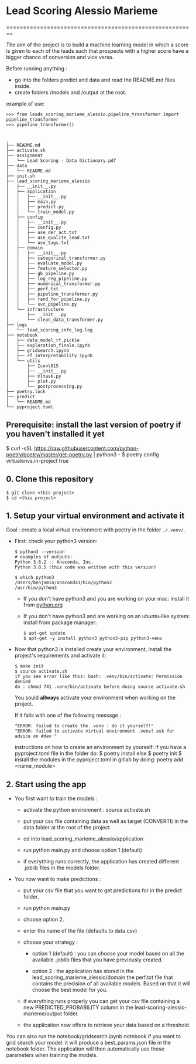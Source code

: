 # Lead Scoring Alessio Marieme 
========================================================

The aim of the project is to build a machine learning model in which a score is given to each of the leads such that prospects with a higher score have a bigger chance of conversion and vice versa.

Before running anything :

- go into the folders predict and data and read the README.md files inside.
- create folders /models and /output at the root.


example of use:

    >>> from leads_scoring_marieme_alessio.pipeline_transformer import pipeline_transformer
    >>> pipeline_transformer()


    .
    ├── README.md
    ├── activate.sh
    ├── assignment
    │   └── Lead Scoring - Data Dictionary.pdf
    ├── data
    │   └── README.md
    ├── init.sh
    ├── lead_scoring_marieme_alessio
    │   ├── __init__.py
    │   ├── application
    │   │   ├── __init__.py
    │   │   ├── main.py
    │   │   ├── predict.py
    │   │   └── train_model.py
    │   ├── config
    │   │   ├── __init__.py
    │   │   ├── config.py
    │   │   ├── use_der_act.txt
    │   │   ├── use_qualite_lead.txt
    │   │   └── use_tags.txt
    │   ├── domain
    │   │   ├── __init__.py
    │   │   ├── categorical_transformer.py
    │   │   ├── evaluate_model.py
    │   │   ├── feature_selector.py
    │   │   ├── gb_pipeline.py
    │   │   ├── log_reg_pipeline.py
    │   │   ├── numerical_transformer.py
    │   │   ├── perf.txt
    │   │   ├── pipeline_transformer.py
    │   │   ├── rand_for_pipeline.py
    │   │   └── svc_pipeline.py
    │   └── infrastructure
    │       ├── __init__.py
    │       └── clean_data_transformer.py
    ├── logs
    │   └── lead_scoring_info_log.log
    ├── notebook
    │   ├── data_model_rf.pickle
    │   ├── exploration_finale.ipynb
    │   ├── gridsearch.ipynb
    │   ├── rf_interpretability.ipynb
    │   └── utils
    │       ├── Icon\015
    │       ├── __init__.py
    │       ├── mltask.py
    │       ├── plot.py
    │       └── postprocessing.py
    ├── poetry.lock
    ├── predict
    │   └── README.md
    └── pyproject.toml

## Prerequisite: install the last version of poetry if you haven't installed it yet 
$ curl -sSL https://raw.githubusercontent.com/python-poetry/poetry/master/get-poetry.py | python3 -
$ poetry config virtualenvs.in-project true

## 0. Clone this repository

```
$ git clone <this project>
$ cd <this project>
```

## 1. Setup your virtual environment and activate it

Goal : create a local virtual environment with poetry in the folder `./.venv/`.

- First: check your python3 version:

    ```
    $ python3 --version
    # examples of outputs: 
    Python 3.6.2 :: Anaconda, Inc.
    Python 3.8.5 (this code was written with this version)

    $ which python3
    /Users/benjamin/anaconda3/bin/python3
    /usr/bin/python3
    ```

    - If you don't have python3 and you are working on your mac: install it from [python.org](https://www.python.org/downloads/)
    - If you don't have python3 and are working on an ubuntu-like system: install from package manager:

        ```
        $ apt-get update
        $ apt-get -y install python3 python3-pip python3-venv
        ```

- Now that python3 is installed create your environment, install the project's requirements and activate it:

    ```
    $ make init
    $ source activate.sh
    if you see error like this: bash: .venv/bin/activate: Permission denied
    do : chmod 741 .venv/bin/activate before doing source activate.sh
    ```

    You sould **allways** activate your environment when working on the project.

    If it fails with one of the following message :
    ```
    "ERROR: failed to create the .venv : do it yourself!"
    "ERROR: failed to activate virtual environment .venv! ask for advice on #dev "
    ```

    instructions on how to create an environment by yourself:
        if you have a pyproject.toml file in the folder do:
            $ poetry install 
        else 
            $ poetry init
            $ install the modules in the pyproject.toml in gitlab by doing: poetry add <name_module>




## 2. Start using the app

- You first want to train the models :

    - activate the python environment : source activate.sh

    - put your csv file containing data as well as target (CONVERTI) in the data folder at the root of the project.

    - cd into lead_scoring_marieme_alessio/application

    - run python main.py and choose option 1 (default)

    - if everything runs correctly, the application has created different .joblib files in the models folder.


- You now want to make predictions :

    - put your csv file that you want to get predictions for in the predict folder.

    - run python main.py

    - choose option 2.

    - enter the name of the file (defaults to data.csv)

    - choose your strategy :

        - option 1 (default) : you can choose your model based on all the available .joblib files that you have previously created.

        - option 2 : the application has stored in the lead_scoring_marieme_alessio/domain the perf.txt file that contains the precision of all available models. Based on that it will choose the best model for you.

    - if everything runs properly you can get your csv file containing a new PREDICTED_PROBABILITY column in the lead-scoring-alessio-marieme/output folder.

    - the application now offers to retrieve your data based on a threshold.


You can also run the notebook/gridsearch.ipynb notebook if you want to grid search your model. it will produce a best_params.json file in the notebook folder. The application will then automatically use those parameters when training the models.







